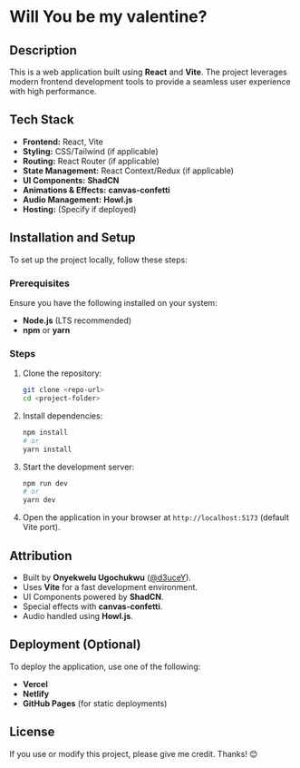 
# Will You be my valentine?

## Description  
This is a web application built using **React** and **Vite**. The project leverages modern frontend development tools to provide a seamless user experience with high performance.  

## Tech Stack  
- **Frontend:** React, Vite  
- **Styling:** CSS/Tailwind (if applicable)  
- **Routing:** React Router (if applicable)  
- **State Management:** React Context/Redux (if applicable)  
- **UI Components:** **ShadCN**  
- **Animations & Effects:** **canvas-confetti**  
- **Audio Management:** **Howl.js**  
- **Hosting:** (Specify if deployed)  

## Installation and Setup  

To set up the project locally, follow these steps:  

### Prerequisites  
Ensure you have the following installed on your system:  
- **Node.js** (LTS recommended)  
- **npm** or **yarn**  

### Steps  
1. Clone the repository:  
   ```sh  
   git clone <repo-url>  
   cd <project-folder>  
   ```  
2. Install dependencies:  
   ```sh  
   npm install  
   # or  
   yarn install  
   ```  
3. Start the development server:  
   ```sh  
   npm run dev  
   # or  
   yarn dev  
   ```  
4. Open the application in your browser at `http://localhost:5173` (default Vite port).  

## Attribution  
- Built by **Onyekwelu Ugochukwu** ([@d3uceY](https://github.com/d3uceY)).  
- Uses **Vite** for a fast development environment.  
- UI Components powered by **ShadCN**.  
- Special effects with **canvas-confetti**.  
- Audio handled using **Howl.js**.  

## Deployment (Optional)  
To deploy the application, use one of the following:  
- **Vercel**  
- **Netlify**  
- **GitHub Pages** (for static deployments)  

## License  
If you use or modify this project, please give me credit. Thanks! 😊  

